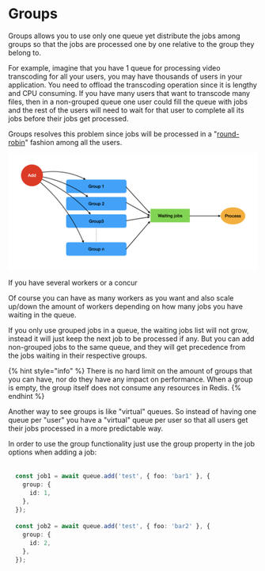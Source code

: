 # Groups

Groups allows you to use only one queue yet distribute the jobs among groups so that the jobs are processed one by one relative to the group they belong to.

For example, imagine that you have 1 queue for processing video transcoding for all your users, you may have thousands of users in your application. You need to offload the transcoding operation since it is lengthy and CPU consuming. If you have many users that want to transcode many files, then in a non-grouped queue one user could fill the queue with jobs and the rest of the users will need to wait for that user to complete all its jobs before their jobs get processed.

Groups resolves this problem since jobs will be processed in a "[round-robin](https://en.wikipedia.org/wiki/Round-robin\_item\_allocation)" fashion among all the users.&#x20;

![](<../.gitbook/assets/image (1).png>)

If you have several workers or a concur

Of course you can have as many workers as you want and also scale up/down the amount of workers depending on how many jobs you have waiting in the queue.

If you only use grouped jobs in a queue, the waiting jobs list will not grow, instead it will just keep the next job to be processed if any. But you can add non-grouped jobs to the same queue, and they will get precedence from the jobs waiting in their respective groups.

{% hint style="info" %}
There is no hard limit on the amount of groups that you can have, nor do they have any impact on performance. When a group is empty, the group itself does not consume any resources in Redis.
{% endhint %}

Another way to see groups is like "virtual" queues. So instead of having one queue per "user" you have a "virtual" queue per user so that all users get their jobs processed in a more predictable way.

In order to use the group functionality just use the group property in the job options when adding a job:

```typescript

  const job1 = await queue.add('test', { foo: 'bar1' }, {
    group: {
      id: 1,
    },
  });
  
  const job2 = await queue.add('test', { foo: 'bar2' }, {
    group: {
      id: 2,
    },
  });

```


